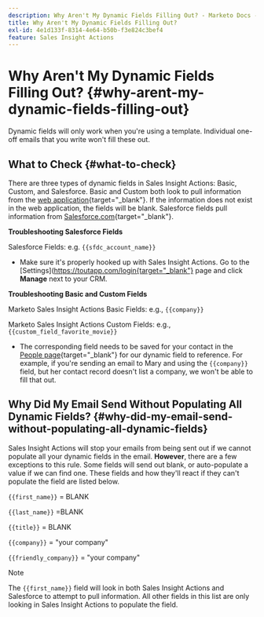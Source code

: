```yaml
---
description: Why Aren't My Dynamic Fields Filling Out? - Marketo Docs - Product Documentation
title: Why Aren't My Dynamic Fields Filling Out?
exl-id: 4e1d133f-8314-4e64-b50b-f3e824c3bef4
feature: Sales Insight Actions
---
```

# Why Aren't My Dynamic Fields Filling Out? {#why-arent-my-dynamic-fields-filling-out}

Dynamic fields will only work when you're using a template. Individual one-off emails that you write won't fill these out.

## What to Check {#what-to-check}

There are three types of dynamic fields in Sales Insight Actions: Basic, Custom, and Salesforce. Basic and Custom both look to pull information from the [web application](https://toutapp.com/login){target="_blank"}. If the information does not exist in the web application, the fields will be blank. Salesforce fields pull information from [Salesforce.com](https://salesforce.com){target="_blank"}.

**Troubleshooting Salesforce Fields**

Salesforce Fields: e.g. `{{sfdc_account_name}}`

* Make sure it's properly hooked up with Sales Insight Actions. Go to the [Settings](https://toutapp.com/login{target="_blank"} page and click **Manage** next to your CRM.

**Troubleshooting Basic and Custom Fields**

Marketo Sales Insight Actions Basic Fields: e.g., `{{company}}`

Marketo Sales Insight Actions Custom Fields: e.g., `{{custom_field_favorite_movie}}`

* The corresponding field needs to be saved for your contact in the [People page](https://toutapp.com/next#relationships){target="_blank"} for our dynamic field to reference. For example, if you're sending an email to Mary and using the `{{company}}` field, but her contact record doesn't list a company, we won't be able to fill that out.

## Why Did My Email Send Without Populating All Dynamic Fields? {#why-did-my-email-send-without-populating-all-dynamic-fields}

Sales Insight Actions will stop your emails from being sent out if we cannot populate all your dynamic fields in the email. **However**, there are a few exceptions to this rule. Some fields will send out blank, or auto-populate a value if we can find one. These fields and how they'll react if they can't populate the field are listed below.

`{{first_name}}` = BLANK

`{{last_name}}` =BLANK

`{{title}}` = BLANK

`{{company}}` = "your company"

`{{friendly_company}}` = "your company"

>[!NOTE]
>
>The `{{first_name}}` field will look in both Sales Insight Actions and Salesforce to attempt to pull information. All other fields in this list are only looking in Sales Insight Actions to populate the field.
